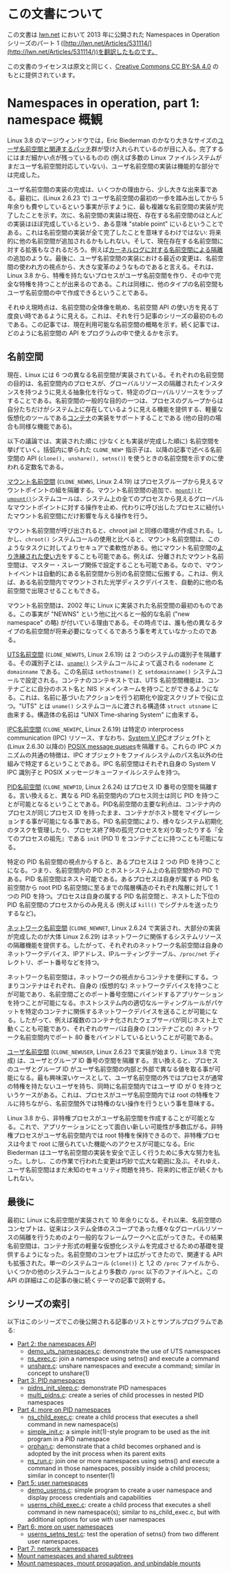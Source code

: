 # この文書について

この文書は [lwn.net](https://lwn.net/) において 2013 年に公開された Namespaces in Operation シリーズのパート 1  ([http://lwn.net/Articles/531114/](http://lwn.net/Articles/531114/))を翻訳したものです。

この文書のライセンスは原文と同じく、[Creative Commons CC BY-SA 4.0](https://creativecommons.org/licenses/by-sa/4.0/) のもとに提供されています。

# Namespaces in operation, part 1: namespace 概観

Linux 3.8 のマージウィンドウでは，Eric Biederman のかなり大きなサイズの[ユーザ名前空間と関連するパッチ](http://lwn.net/Articles/528078/)群が受け入れられているのが目に入る。完了するにはまだ細かい点が残っているものの (例えば多数の Linux ファイルシステムがまだユーザ名前空間対応していない)、ユーザ名前空間の実装は機能的な部分では完成した。

ユーザ名前空間の実装の完成は、いくつかの理由から、少し大きな出来事である。最初に、(Linux 2.6.23 で) ユーザ名前空間の最初の一歩を踏み出してから 5 年余りも費やしているという事実が示すように、最も複雑な名前空間の実装が完了したことを示す。次に、名前空間の実装は現在、存在する名前空間のほとんどの実装はほぼ完成しているという、ある意味 "stable point" にいるということである。これは名前空間の実装が全て完了したことを意味するわけではない: 将来的に他の名前空間が追加されるかもしれない。そして、現在存在する名前空間に対する拡張もなされるだろう。例えば[カーネルログに対する名前空間による隔離](http://lwn.net/Articles/527342/)の追加のような。最後に、ユーザ名前空間の実装における最近の変更は、名前空間の使われ方の視点から、大きな変革のようなものであると言える。それは、Linux 3.8 から、特権を持たないプロセスがユーザ名前空間を作り、その中で完全な特権を持つことが出来るのである。これは同様に、他のタイプの名前空間もユーザ名前空間の中で作成できるということである。

それゆえ現時点は、名前空間の全体像を眺め、名前空間 API の使い方を見る丁度良い時であるように見える。これは、それを行う記事のシリーズの最初のものである。この記事では、現在利用可能な名前空間の概略を示す。続く記事では、どのように名前空間の API をプログラムの中で使えるかを示す。

## 名前空間

現在、Linux には 6 つの異なる名前空間が実装されている。それぞれの名前空間の目的は、名前空間内のプロセスが、グローバルリソースの隔離されたインスタンスを持つように見える抽象化を行なって、特定のグローバルリソースをラップすることである。名前空間の一般的な目的の一つは、プロセスのグループからは自分たちだけがシステム上に存在しているように見える機能を提供する、軽量な仮想化のツールである[コンテナ](http://lwn.net/Articles/524952/)の実装をサポートすることである (他の目的の場合も同様な機能である)。

以下の議論では、実装された順に (少なくとも実装が完成した順に) 名前空間を挙げていく。括弧内に挙られた `CLONE_NEW*` 指示子は、以降の記事で述べる名前空間の API (`clone(), unshare(), setns()`) を使うときの名前空間を示すのに使われる定数名である。

[マウント名前空間](http://lwn.net/2001/0301/a/namespaces.php3) (`CLONE_NEWNS`, Linux 2.4.19) はプロセスグループから見えるマウントポイントの組を隔離する。マウント名前空間の追加で、[`mount()`](http://man7.org/linux/man-pages/man2/mount.2.html)と[`umount()`](http://man7.org/linux/man-pages/man2/umount.2.html)システムコールは、システム上の全てのプロセスから見えるグローバルなマウントポイントに対する操作を止め、代わりに呼び出したプロセスに紐付いたマウント名前空間にだけ影響を与える操作を行う。

マウント名前空間が呼び出されると、chroot jail と同様の環境が作成される。しかし、`chroot()` システムコールの使用と比べると、マウント名前空間は、このようなタスクに対してよりセキュアで柔軟性がある。他にマウント名前空間の[より洗練された使い方](http://www.ibm.com/developerworks/linux/library/l-mount-namespaces/index.html)をすることも可能である。例えば、分離されたマウント名前空間は、マスター・スレーブ関係で設定することも可能である。なので、マウントイベントは自動的にある名前空間から別の名前空間に伝搬する。これは、例えば、ある名前空間内でマウントされた光学ディスクデバイスを、自動的に他の名前空間で出現させることもできる。

マウント名前空間は、2002 年に Linux に実装された名前空間の最初のものである。この事実が "NEWNS" という他に比べると一般的な名前 ("new namespace" の略) が付いている理由である。その時点では、誰も他の異なるタイプの名前空間が将来必要になってくるであろう事を考えていなかったのである。

[UTS名前空間](http://lwn.net/Articles/179345/) (`CLONE_NEWUTS`, Linux 2.6.19) は 2 つのシステムの識別子を隔離する。その識別子とは、[`uname()`](http://man7.org/linux/man-pages/man2/uname.2.html) システムコールによって返される `nodename` と `domainname` である。この名前は `sethostname()` と `setdomainname()` システムコールで設定される。コンテナのコンテキストでは、UTS 名前空間機能は、コンテナごとに自分のホスト名と NIS ドメインネームを持つことができるようになる。これは、名前に基づいたアクションを行う初期化や設定スクリプトで役に立つ。"UTS" とは `uname()` システムコールに渡される構造体 `struct utsname` に由来する。構造体の名前は "UNIX Time-sharing System" に由来する。

[IPC名前空間](http://lwn.net/Articles/187274/) (`CLONE_NEWIPC`, Linux 2.6.19) は特定の interprocess communication (IPC) リソース、すなわち、[System V IPC](http://man7.org/linux/man-pages/man7/svipc.7.html)オブジェクfトと (Linux 2.6.30 以降の) [POSIX message queues](http://man7.org/linux/man-pages/man7/mq_overview.7.html)を隔離する。これらの IPC メカニズムの共通の特徴は、IPC オブジェクトをファイルシステムのパス名以外の仕組みで特定するということである。IPC 名前空間はそれぞれ自身の System V IPC 識別子と POSIX メッセージキューファイルシステムを持つ。

[PID名前空間](http://lwn.net/Articles/259217/) (`CLONE_NEWPID`, Linux 2.6.24) はプロセス ID 番号の空間を隔離する。言い換えると、異なる PID 名前空間内のプロセス同士は同じ PID を持つことが可能となるということである。PID名前空間の主要な利点は、コンテナ内のプロセスが同じプロセス ID を持ったまま、コンテナがホスト間をマイグレーションする事が可能になる事である。PID 名前空間により、様々なシステム初期化のタスクを管理したり、プロセス終了時の孤児プロセスを刈り取ったりする『全てのプロセスの祖先』である `init` (PID 1) をコンテナごとに持つことも可能になる。

特定の PID 名前空間の視点からすると、あるプロセスは 2 つの PID を持つことになる。つまり、名前空間内の PID とホストシステム上の名前空間外の PID である。PID 名前空間はネスト可能である。あるプロセスは自身が属する PID 名前空間から root PID 名前空間に至るまでの階層構造のそれぞれ階層に対して 1 つの PID を持つ。プロセスは自身の属する PID 名前空間と、ネストした下位の PID 名前空間のプロセスからのみ見える (例えば `kill()` でシグナルを送ったりするなど)。

[ネットワーク名前空間](http://lwn.net/Articles/219794/) (`CLONE_NEWNET`, Linux 2.6.24 で実装され、大部分の実装が完成したのが大体 Linux 2.6.29) はネットワークに関係するシステムリソースの隔離機能を提供する。したがって、それぞれのネットワーク名前空間は自身のネットワークデバイス、IPアドレス、IPルーティングテーブル、`/proc/net` ディレクトリ、ポート番号などを持つ。

ネットワーク名前空間は，ネットワークの視点からコンテナを便利にする。つまりコンテナはそれぞれ、自身の (仮想的な) ネットワークデバイスを持つことが可能であり、名前空間ごとのポート番号空間にバインドするアプリケーションを持つことが可能になる。ホストシステム内の適切なルーティングルールがパケットを特定のコンテナに関係するネットワークデバイスを送ることが可能になる。したがって、例えば複数のコンテナ化されたウェブサーバが同じホスト上で動くことも可能であり、それぞれのサーバは自身の (コンテナごとの) ネットワーク名前空間内でポート 80 番をバインドしているということが可能である。

[ユーザ名前空間](http://lwn.net/Articles/528078/) (`CLONE_NEWUSER`, Linux 2.6.23 で実装が始まり、Linux 3.8 で完成) は、ユーザとグループ ID 番号の空間を隔離する。言い換えると、プロセスのユーザとグループ ID がユーザ名前空間の内部と外部で異なる値を取る事が可能になる。最も興味深いケースとして、ユーザ名前空間の外ではプロセスが通常の特権を持たないユーザを持ち、同時に名前空間内ではユーザ ID が 0 を持つというケースがある。これは、プロセスがユーザ名前空間内では root の特権をフルに持ちながら、名前空間外では特権のない操作を行うという事を意味する。

Linux 3.8 から、非特権プロセスがユーザ名前空間を作成することが可能となる。これで、アプリケーションにとって面白い新しい可能性が多数広がる。非特権プロセスがユーザ名前空間内では root 特権を保持できるので、非特権プロセスは今まで root に限られていた機能へのアクセスが可能になる。Eric Biederman はユーザ名前空間の実装を安全で正しく行うために多大な努力を払った。しかし、この作業で行われた変更は巧妙で広大な範囲に及ぶ。それゆえ、ユーザ名前空間はまだ未知のセキュリティ問題を持ち、将来的に修正が続くかもしれない。

## 最後に

最初に Linux に名前空間が実装されて 10 年余りになる。それ以来、名前空間のコンセプトは、従来はシステム全体のスコープであった様々なグローバルリソースの隔離を行うためのより一般的なフレームワークへと広がってきた。その結果名前空間は、コンテナ形式の軽量な仮想化システムを完成させるための基礎を提供するようになった。名前空間のコンセプトは広がってきたので、関連する API も拡張された。単一のシステムコール (`clone()`) と 1,2 の `/proc` ファイルから、いくつかの他のシステムコールとより多数の `/proc` 以下のファイルへと。この API の詳細はこの記事の後に続くテーマの記事で説明する。

## シリーズの索引

以下はこのシリーズでこの後公開される記事のリストとサンプルプログラムである:

* [Part 2: the namespaces API](http://lwn.net/Articles/531381/)
    * [demo_uts_namespaces.c](http://lwn.net/Articles/531245/): demonstrate the use of UTS namespaces
    * [ns_exec.c](http://lwn.net/Articles/531271/): join a namespace using setns() and execute a command
    * [unshare.c](http://lwn.net/Articles/531826/): unshare namespaces and execute a command; similar in concept to unshare(1)
* [Part 3: PID namespaces](http://lwn.net/Articles/531419/)
    * [pidns_init_sleep.c](http://lwn.net/Articles/532741/): demonstrate PID namespaces
	* [multi_pidns.c](http://lwn.net/Articles/532745/): create a series of child processes in nested PID namespaces
* [Part 4: more on PID namespaces](http://lwn.net/Articles/532748/)
    * [ns_child_exec.c](http://lwn.net/Articles/533492/): create a child process that executes a shell command in new namespace(s)
	* [simple_init.c](http://lwn.net/Articles/533493/): a simple init(1)-style program to be used as the init program in a PID namespace
	* [orphan.c](http://lwn.net/Articles/533494/): demonstrate that a child becomes orphaned and is adopted by the init process when its parent exits
	* [ns_run.c](http://lwn.net/Articles/533495/): join one or more namespaces using setns() and execute a command in those namespaces, possibly inside a child process; similar in concept to nsenter(1)
* [Part 5: user namespaces](http://lwn.net/Articles/532593/)
    * [demo_userns.c](http://lwn.net/Articles/539941/): simple program to create a user namespace and display process credentials and capabilities
	* [userns_child_exec.c](http://lwn.net/Articles/539940/): create a child process that executes a shell command in new namespace(s); similar to ns_child_exec.c, but with additional options for use with user namespaces
* [Part 6: more on user namespaces](http://lwn.net/Articles/540087/)
    * [userns_setns_test.c](http://lwn.net/Articles/541230/): test the operation of setns() from two different user namespaces.
* [Part 7: network namespaces](http://lwn.net/Articles/580893/)
* [Mount namespaces and shared subtrees](http://lwn.net/Articles/689856/)
* [Mount namespaces, mount propagation, and unbindable mounts](http://lwn.net/Articles/690679/)
